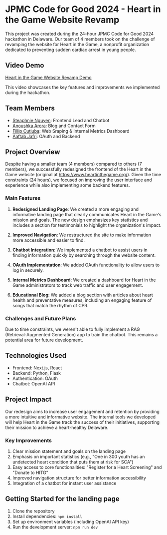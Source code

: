 # JPMC Code for Good 2024 - Heart in the Game Website Revamp

This project was created during the 24-hour JPMC Code for Good 2024 hackathon in Delaware. Our team of 4 members took on the challenge of revamping the website for Heart in the Game, a nonprofit organization dedicated to preventing sudden cardiac arrest in young people.

## Video Demo

[Heart in the Game Website Revamp Demo](https://youtu.be/rCvf2SgZ6RY)

This video showcases the key features and improvements we implemented during the hackathon.

## Team Members

- [Steaphnie Nguyen](https://www.linkedin.com/in/steph-tien-ng): Frontend Lead and Chatbot
- [Anoushka Arora](https://www.linkedin.com/in/anoushka-arora-b77929153/): Blog and Contact Form
- [Fillip Cutiuba](https://www.linkedin.com/in/fillipcutiuba/): Web Sraping & Internal Metrics Dashboard
- [Aaftab Jafri](https://www.linkedin.com/in/aaftab-jafri/): OAuth and Backend

## Project Overview

Despite having a smaller team (4 members) compared to others (7 members), we successfully redesigned the frontend of the Heart in the Game website (original at https://www.heartinthegame.org/). Given the time constraints (24 hours), we focused on improving the user interface and experience while also implementing some backend features.

### Main Features

1. **Redesigned Landing Page**: We created a more engaging and informative landing page that clearly communicates Heart in the Game's mission and goals. The new design emphasizes key statistics and includes a section for testimonials to highlight the organization's impact.

2. **Improved Navigation**: We restructured the site to make information more accessible and easier to find.

3. **Chatbot Integration**: We implemented a chatbot to assist users in finding information quickly by searching through the website content.

4. **OAuth Implementation**: We added OAuth functionality to allow users to log in securely.

5. **Internal Metrics Dashboard**: We created a dashboard for Heart in the Game administrators to track web traffic and user engagement.

6. **Educational Blog**: We added a blog section with articles about heart health and preventative measures, including an engaging feature of songs that match the rhythm of CPR.

### Challenges and Future Plans

Due to time constraints, we weren't able to fully implement a RAG (Retrieval-Augmented Generation) app to train the chatbot. This remains a potential area for future development.

## Technologies Used

- Frontend: Next.js, React
- Backend: Python, Flask
- Authentication: OAuth
- Chatbot: OpenAI API

## Project Impact

Our redesign aims to increase user engagement and retention by providing a more intuitive and informative website. The internal tools we developed will help Heart in the Game track the success of their initiatives, supporting their mission to achieve a heart-healthy Delaware.

### Key Improvements

1. Clear mission statement and goals on the landing page
2. Emphasis on important statistics (e.g., "One in 300 youth has an undetected heart condition that puts them at risk for SCA")
3. Easy access to core functionalities: "Register for a Heart Screening" and "Donate to HITG"
4. Improved navigation structure for better information accessibility
5. Integration of a chatbot for instant user assistance

## Getting Started for the landing page

1. Clone the repository
2. Install dependencies: `npm install`
3. Set up environment variables (including OpenAI API key)
4. Run the development server: `npm run dev`

